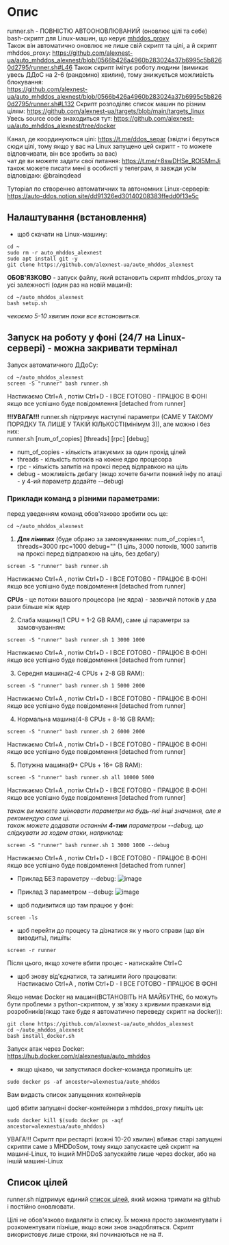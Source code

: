 # Опис
  
runner.sh - ПОВНІСТЮ АВТООНОВЛЮВАНИЙ (оновлює цілі та себе) bash-скрипт для Linux-машин, що керує [mhddos_proxy](https://github.com/porthole-ascend-cinnamon/mhddos_proxy)  
Також він автоматично оновлює не лише свій скрипт та цілі, а й скрипт mhddos_proxy: https://github.com/alexnest-ua/auto_mhddos_alexnest/blob/0566b426a4960b283024a37b6995c5b8260d2795/runner.sh#L46
Також скрипт імітує роботу людини (вимикає увесь ДДоС на 2-6 (рандомно) хвилин), тому знижується можливість блокування:  
https://github.com/alexnest-ua/auto_mhddos_alexnest/blob/0566b426a4960b283024a37b6995c5b8260d2795/runner.sh#L132
Скрипт розподіляє список машин по різним цілям: https://github.com/alexnest-ua/targets/blob/main/targets_linux  
Увесь source code знаходиться тут: https://github.com/alexnest-ua/auto_mhddos_alexnest/tree/docker   

  
Канал, де координуються цілі: https://t.me/ddos_separ (звідти і беруться сюди цілі, тому якщо у вас на Linux запущено цей скрипт - то можете відповчивати, він все зробить за вас)  
чат де ви можете задати свої питання: https://t.me/+8swDHSe_ROI5MmJi  
також можете писати мені в особисті у телеграм, я завжди усім відповідаю: @brainqdead
  
Туторіал по створенню автоматичних та автономних Linux-серверів: https://auto-ddos.notion.site/dd91326ed30140208383ffedd0f13e5c  

## Налаштування (встановлення)
  
* щоб скачати на Linux-машину:  
```shell
cd ~  
sudo rm -r auto_mhddos_alexnest
sudo apt install git -y  
git clone https://github.com/alexnest-ua/auto_mhddos_alexnest
```
  
**ОБОВ'ЯЗКОВО** - запуск файлу, який встановить скрипт mhddos_proxy та усі залежності (один раз на новій машині):
```shell
cd ~/auto_mhddos_alexnest
bash setup.sh
```
*чекаємо 5-10 хвилин поки все встановиться.*  

## Запуск на роботу у фоні (24/7 на Linux-сервері) - можна закривати термінал
Запуск автоматичного ДДоСу:  
```shell 
cd ~/auto_mhddos_alexnest
screen -S "runner" bash runner.sh  
```
Настикаємо Ctrl+A , потім Ctrl+D - І ВСЕ ГОТОВО - ПРАЦЮЄ В ФОНІ  
якщо все успішно буде повідомлення [detached from runner]  

**!!!УВАГА!!!** runner.sh підтримує наступні параметри (САМЕ У ТАКОМУ ПОРЯДКУ ТА ЛИШЕ У ТАКІЙ КІЛЬКОСТІ(мінімум 3)), але можно і без них:  
runner.sh [num_of_copies] [threads] [rpc] [debug]  
- num_of_copies - кількість атакуємих за один прохід цілей
- threads - кількість потоків на кожне ядро процесора
- rpc - кількість запитів на проксі перед відправкою на ціль
- debug - можливість дебагу (якщо хочете бачити повний інфу по атаці - у 4-ий параметр додайте --debug)
  
### Приклади команд з різними параметрами:
перед уведенням команд обов'язково зробити ось це:
```shell
cd ~/auto_mhddos_alexnest
```
1. ***Для лінивих*** (буде обрано за замовчуванням: num_of_copies=1, threads=3000 rpc=1000 debug="" (1 ціль, 3000 потоків, 1000 запитів на проксі перед відправкою на ціль, без дебагу)
```shell
screen -S "runner" bash runner.sh 
```
Настикаємо Ctrl+A , потім Ctrl+D - І ВСЕ ГОТОВО - ПРАЦЮЄ В ФОНІ  
якщо все успішно буде повідомлення [detached from runner]  

**CPUs** - це потоки вашого процесора (не ядра) - зазвичай потоків у два рази більше ніж ядер    


2. Слаба машина(1 CPU + 1-2 GB RAM), саме ці параметри за замовчуванням:
```shell
screen -S "runner" bash runner.sh 1 3000 1000
```
Настикаємо Ctrl+A , потім Ctrl+D - І ВСЕ ГОТОВО - ПРАЦЮЄ В ФОНІ  
якщо все успішно буде повідомлення [detached from runner]  

3. Середня машина(2-4 CPUs + 2-8 GB RAM):
```shell
screen -S "runner" bash runner.sh 1 5000 2000
```
Настикаємо Ctrl+A , потім Ctrl+D - І ВСЕ ГОТОВО - ПРАЦЮЄ В ФОНІ  
якщо все успішно буде повідомлення [detached from runner]  

4. Нормальна машина(4-8 CPUs + 8-16 GB RAM):
```shell
screen -S "runner" bash runner.sh 2 6000 2000
```
Настикаємо Ctrl+A , потім Ctrl+D - І ВСЕ ГОТОВО - ПРАЦЮЄ В ФОНІ  
якщо все успішно буде повідомлення [detached from runner]  

5. Потужна машина(9+ CPUs + 16+ GB RAM):
```shell
screen -S "runner" bash runner.sh all 10000 5000
```
Настикаємо Ctrl+A , потім Ctrl+D - І ВСЕ ГОТОВО - ПРАЦЮЄ В ФОНІ  
якщо все успішно буде повідомлення [detached from runner]  

  
*також ви можете змінювати параметри на будь-які інші значення, але я рекомендую саме ці.*  
*також можете додавати останнім **4-тим** параметром --debug, що слідкувати за ходом атаки, наприклад:*  
```shell
screen -S "runner" bash runner.sh 1 3000 1000 --debug
```
Настикаємо Ctrl+A , потім Ctrl+D - І ВСЕ ГОТОВО - ПРАЦЮЄ В ФОНІ  
якщо все успішно буде повідомлення [detached from runner]  


* Приклад БЕЗ параметру --debug:
![image](https://user-images.githubusercontent.com/74729549/161614083-dc5ee162-f3cf-4b0f-8ccf-7874bf9d224a.png)
* Приклад З параметром --debug:
![image](https://user-images.githubusercontent.com/74729549/161614196-b8e778a1-3131-4c66-a371-7579d1489869.png)


* щоб подивитися що там працює у фоні:  
```shell 
screen -ls  
```
* щоб перейти до процесу та дізнатися як у нього справи (що він виводить), пишіть:  
```shell 
screen -r runner  
```
Після цього, якщо хочете вбити процес - натискайте Ctrl+C  

* щоб знову від'єднатися, та залишити його працювати:  
Настикаємо Ctrl+A , потім Ctrl+D - І ВСЕ ГОТОВО - ПРАЦЮЄ В ФОНІ  
  
Якщо немає Docker на машині(ВСТАНОВІТЬ НА МАЙБУТНЄ, бо можуть бути проблеми з python-скриптом, у зв'язку з кривими правками від розробників(якщо таке буде я автоматично переведу скрипт на docker)):  
```shell
git clone https://github.com/alexnest-ua/auto_mhddos_alexnest
cd ~/auto_mhddos_alexnest
bash install_docker.sh
```    

Запуск атак через Docker: https://hub.docker.com/r/alexnestua/auto_mhddos  
  

* якщо цікаво, чи запустилася docker-команда пропишіть це:
```shell 
sudo docker ps -af ancestor=alexnestua/auto_mhddos  
```
Вам видасть список запущенних контейнерів  
  
щоб вбити запущені docker-контейнери з mhddos_proxy пишіть це:
```shell
sudo docker kill $(sudo docker ps -aqf ancestor=alexnestua/auto_mhddos) 
```

УВАГА!!! Скрипт при рестарті (кожні 10-20 хвилин) вбиває старі запущені скрипти саме з MHDDoSом, тому якщо запускаєте цей скрипт на машині-Linux, то інший MHDDoS запускайте лише через docker, або на іншій машині-Linux
  
## Список цілей  

  
runner.sh підтримує единий [список цілей](https://raw.githubusercontent.com/alexnest-ua/targets/main/targets_linux), який можна тримати на github і постійно оновлювати.  
  
  
  
Цілі не обов'язково видаляти із списку. Їх можна просто закоментувати і розкоментувати пізніше, якщо вони знов знадобляться. Скрипт використовує лише строки, які починаються не на #.  
